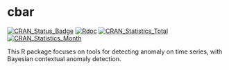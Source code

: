 # cbar

[![CRAN\_Status\_Badge](http://www.r-pkg.org/badges/version/cbar)](https://CRAN.R-project.org/package=cbar)
[![Rdoc](http://www.rdocumentation.org/badges/version/cbar)](http://www.rdocumentation.org/packages/cbar)
[![CRAN\_Statistics\_Total](http://cranlogs.r-pkg.org/badges/grand-total/cbar)](https://CRAN.R-project.org/package=cbar)
[![CRAN\_Statistics\_Month](http://cranlogs.r-pkg.org/badges/cbar)](https://CRAN.R-project.org/package=cbar)

This R package focuses on tools for detecting anomaly on time series, with
Bayesian contextual anomaly detection.
